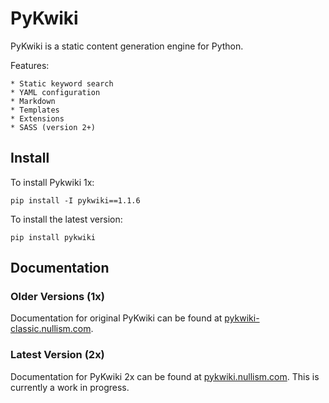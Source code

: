 PyKwiki
=======

PyKwiki is a static content generation engine for Python. 

Features:

    * Static keyword search
    * YAML configuration
    * Markdown
    * Templates
    * Extensions
    * SASS (version 2+)
    

## Install

To install Pykwiki 1x:

    pip install -I pykwiki==1.1.6

To install the latest version: 

    pip install pykwiki

## Documentation

### Older Versions (1x)

Documentation for original PyKwiki can be found at [pykwiki-classic.nullism.com](http://pykwiki-classic.nullism.com). 

### Latest Version (2x)

Documentation for PyKwiki 2x can be found at [pykwiki.nullism.com](http://pykwiki.nullism.com). This is currently a work in progress.
